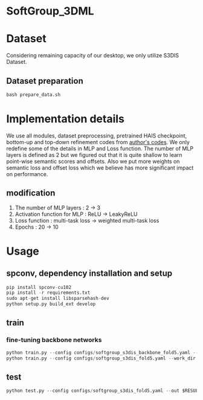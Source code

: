 SoftGroup_3DML
================
# Dataset
Considering remaining capacity of our desktop, we only utilize S3DIS Dataset.
## Dataset preparation
```python
bash prepare_data.sh
```

# Implementation details
We use all modules, dataset preprocessing, pretrained HAIS checkpoint, bottom-up and top-down refinement codes from [author's codes](https://github.com/thangvubk/SoftGroup).
We only redefine some of the details in MLP and Loss function. The number of MLP layers is defined as 2 but we figured out that it is quite shallow to learn point-wise semantic scores and offsets. Also we put more weights on semantic loss and offset loss which we believe has more significant impact on performance. 

## modification
1. The number of MLP layers : 2 -> 3
2. Activation function for MLP : ReLU -> LeakyReLU 
3. Loss function : multi-task loss -> weighted multi-task loss
4. Epochs : 20 -> 10
# Usage

## spconv, dependency installation and setup
```python
pip install spconv-cu102
pip install -r requirements.txt
sudo apt-get install libsparsehash-dev
python setup.py build_ext develop
```

## train
### fine-tuning backbone networks
```python
python train.py --config configs/softgroup_s3dis_backbone_fold5.yaml --work_dir $WORK_DIR --skip_validate
python train.py --config configs/softgroup_s3dis_fold5.yaml --work_dir $WORK_DIR --skip_validate
```

## test

```python
python test.py --config configs/softgroup_s3dis_fold5.yaml --out $RESULT --checkpoint $CHECKPOINT
```
